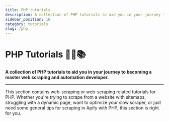 ```yaml
---
title: PHP tutorials
description: A collection of PHP tutorials to aid you in your journey to becoming a master web scraping and automation developer.
sidebar_position: 16
category: tutorials
slug: /php
---
```


# PHP Tutorials 👨‍💻📚

**A collection of PHP tutorials to aid you in your journey to becoming a master web scraping and automation developer.**

---

This section contains web-scraping or web-scraping related tutorials for PHP. Whether you're trying to scrape from a website with sitemaps, struggling with a dynamic page, want to optimize your slow scraper, or just need some general tips for scraping in Apify with PHP, this section is right for you.
